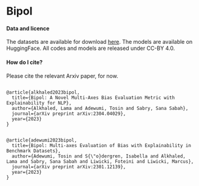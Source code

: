 # Bipol

<h4>Data and licence</h4>
The datasets are available for download <a href="https://drive.google.com/drive/folders/11MilcAVKBtk-m86aJsYGzeTrMGxy7TpS?usp=sharing">here</a>.
The models are available on HuggingFace.
All codes and models are released under CC-BY 4.0.

<h4>How do I cite?</h4>
Please cite the relevant Arxiv paper, for now.

<pre><code>
@article{alkhaled2023bipol,
  title={Bipol: A Novel Multi-Axes Bias Evaluation Metric with Explainability for NLP},
  author={Alkhaled, Lama and Adewumi, Tosin and Sabry, Sana Sabah},
  journal={arXiv preprint arXiv:2304.04029},
  year={2023}
}
</code></pre>

<pre><code>
@article{adewumi2023bipol,
  title={Bipol: Multi-axes Evaluation of Bias with Explainability in Benchmark Datasets},
  author={Adewumi, Tosin and S{\"o}dergren, Isabella and Alkhaled, Lama and Sabry, Sana Sabah and Liwicki, Foteini and Liwicki, Marcus},
  journal={arXiv preprint arXiv:2301.12139},
  year={2023}
}
</code></pre>
